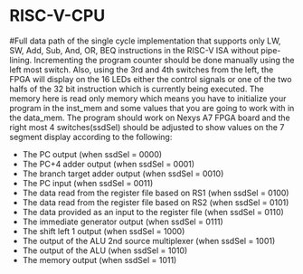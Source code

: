 # RISC-V-CPU
#Full data path of the single cycle implementation that supports only LW, SW, Add, Sub, And, OR, BEQ instructions in the RISC-V ISA without pipe-lining. Incrementing the program counter should be done manually using the left most switch. Also, using the 3rd and 4th switches from the left, the FPGA will display on the 16 LEDs either the control signals or one of the two halfs of the 32 bit instruction which is currently being executed. The memory here is read only memory which means you have to initialize your program in the inst_mem and some values that you are going to work with in the data_mem. The program should work on Nexys A7 FPGA board and the right most 4 switches(ssdSel) should be adjusted to show values on the 7 segment display according to the following:
- The PC output (when ssdSel = 0000)
- The PC+4 adder output (when ssdSel = 0001)
- The branch target adder output (when ssdSel = 0010)
- The PC input (when ssdSel = 0011)
- The data read from the register file based on RS1 (when ssdSel = 0100)
- The data read from the register file based on RS2 (when ssdSel = 0101)
- The data provided as an input to the register file (when ssdSel = 0110)
- The immediate generator output (when ssdSel = 0111)
- The shift left 1 output (when ssdSel = 1000)
- The output of the ALU 2nd source multiplexer (when ssdSel = 1001)
- The output of the ALU (when ssdSel = 1010)
- The memory output (when ssdSel = 1011)
